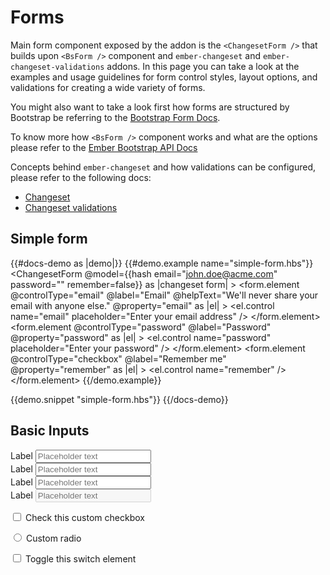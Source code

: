 # Forms

Main form component exposed by the addon is the `<ChangesetForm />` that builds upon `<BsForm />` component and `ember-changeset` and
`ember-changeset-validations` addons. In this page you can take a look at the examples and usage guidelines for form control styles,
layout options, and validations for creating a wide variety of forms.

You might also want to take a look first how forms are structured by Bootstrap be referring to the [Bootstrap Form Docs](https://getbootstrap.com/docs/4.5/components/forms/).

To know more how `<BsForm />` component works and what are the options please refer to the
[Ember Bootstrap API Docs](https://www.ember-bootstrap.com/api/classes/Components.Alert.html)

Concepts behind `ember-changeset` and how validations can be configured, please refer to the following docs:

* [Changeset](https://github.com/poteto/ember-changeset)
* [Changeset validations](https://github.com/poteto/ember-changeset-validations)

## Simple form

{{#docs-demo as |demo|}}
  {{#demo.example name="simple-form.hbs"}}
    <ChangesetForm
      @model={{hash email="john.doe@acme.com" password="" remember=false}}
      as |changeset form|
    >
        <form.element
          @controlType="email"
          @label="Email"
          @helpText="We'll never share your email with anyone else."
          @property="email"
          as |el|
        >
          <el.control name="email" placeholder="Enter your email address" />
        </form.element>
        <form.element
          @controlType="password"
          @label="Password"
          @property="password"
          as |el|
        >
          <el.control name="password" placeholder="Enter your password" />
        </form.element>
        <form.element
          @controlType="checkbox"
          @label="Remember me"
          @property="remember"
          as |el|
        >
          <el.control name="remember" />
        </form.element>
    </ChangesetForm>
  {{/demo.example}}

  {{demo.snippet "simple-form.hbs"}}
{{/docs-demo}}

## Basic Inputs

<form>
  <div class="form-group">
    <label class="form-label" for="formBasic">Label</label>
    <input placeholder="Placeholder text" type="text" id="formBasic" class="form-control">
  </div>
  <div class="form-group input-success">
    <label class="form-label" for="formBasic">Label</label>
    <input placeholder="Placeholder text" type="text" id="formBasic" class="form-control">
  </div>
  <div class="form-group input-error">
    <label class="form-label" for="formBasic">Label</label>
    <input placeholder="Placeholder text" type="text" id="formBasic" class="form-control">
  </div>
  <div class="form-group input-disabled">
    <label class="form-label" for="formBasic">Label</label>
    <input placeholder="Placeholder text" type="text" id="formBasic" class="form-control" disabled>
  </div>  
</form>

<form>
  <div class="custom-control custom-checkbox mb-4">
    <input type="checkbox" class="custom-control-input" id="customCheck" name="example1">
    <label class="custom-control-label" for="customCheck">Check this custom checkbox</label>
  </div>
</form>
<form>
  <div class="custom-control custom-radio mb-4">
    <input type="radio" class="custom-control-input" id="customRadio4" name="example4" value="customEx">
    <label class="custom-control-label" for="customRadio4">Custom radio</label>
  </div>
</form>
<form>
  <div class="custom-control custom-switch mb-4">
    <input type="checkbox" class="custom-control-input" id="customSwitch1">
    <label class="custom-control-label" for="customSwitch1">Toggle this switch element</label>
  </div>
</form>